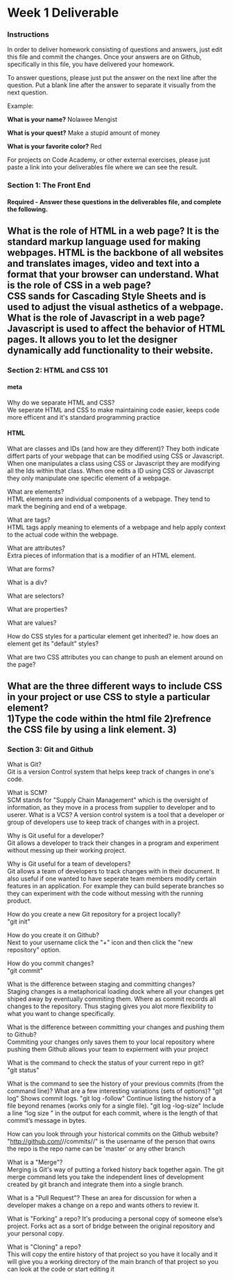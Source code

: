 # Week 1 Deliverable  

### Instructions  

In order to deliver homework consisting of questions and answers, just edit this file and commit the changes.  Once your answers are on Github, specifically in this file, you have delivered your homework.  
  
To answer questions, please just put the answer on the next line after the question.  Put a blank line after the answer to separate it visually from the next question.  

Example:  

**What is your name?**
Nolawee Mengist

**What is your quest?**
Make a stupid amount of money

**What is your favorite color?**
Red 

For projects on Code Academy, or other external exercises, please just paste a link into your deliverables file where we can see the result.  

### Section 1: The Front End
#### Required - Answer these questions in the deliverables file, and complete the following. 
What is the role of HTML in a web page? 
It is the standard markup language used for making webpages. HTML is the backbone of all websites and translates images, video and text into a format that your browser can understand. 
What is the role of CSS in a web page?  
CSS sands for Cascading Style Sheets and is used to adjust the visual asthetics of a webpage.
What is the role of Javascript in a web page?  
Javascript is used to affect the behavior of HTML pages. It allows you to let the designer dynamically add functionality to their website.
---

### Section 2: HTML and CSS 101

#### meta
Why do we separate HTML and CSS?  
We seperate HTML and CSS to make maintaining code easier, keeps code more efficent and it's standard programming practice
#### HTML
What are classes and IDs (and how are they different)?
They both indicate differt parts of your webpage that can be modified using CSS or Javascript. When one manipulates a class using CSS or Javascript they are modifying all the Ids within that class. When one edits a ID using CSS or Javascript they only manipulate one specific element of a webpage. 

What are elements?  
HTML elements are individual components of a webpage. They tend to mark the begining and end of a webpage. 

What are tags?  
HTML tags apply meaning to elements of a webpage and help apply context to the actual code within the webpage. 

What are attributes?  
Extra pieces of information that is a modifier of an HTML element. 

What are forms?  

What is a div?  

What are selectors?  

What are properties?  

What are values?  

How do CSS styles for a particular element get inherited? ie. how does an element get its "default" styles?  

What are two CSS attributes you can change to push an element around on the page?  

What are the three different ways to include CSS in your project or use CSS to style a particular element?  
1)Type the code within the html file
2)refrence the CSS file by using a link element.
3)
---
### Section 3: Git and Github  
What is Git?  
Git is a version Control system that helps keep track of changes in one's code.

What is SCM?  
SCM stands for "Supply Chain Management" which is the oversight of information, as they move in a process from supplier to developer and to userer.
What is a VCS? 
A version control system is a tool that a developer or group of developers use to keep track of changes with in a project.

Why is Git useful for a developer?  
Git allows a developer to track their changes in a program and experiment without messing up their working project.

Why is Git useful for a team of developers?  
Git allows a team of developers to track changes with in their document. It also useful if one wanted to have seperate team members modify certain features in an application. For example they can build seperate branches so they can experiment with the code without messing with the running product. 

How do you create a new Git repository for a project locally?  
"git init"

How do you create it on Github?  
Next to your username click the "+" icon and then click the "new repository" option.

How do you commit changes?  
"git commit"

What is the difference between staging and committing changes?  
Staging changes is a metaphorical loading dock where all your changes get shiped away by eventually commiting them. Where as commit records all changes to the repository. Thus staging gives you alot more flexibility to what you want to change specifically. 

What is the difference between committing your changes and pushing them to Github?  
Commiting your changes only saves them to your local repository where pushing them Github allows your team to expierment with your project

What is the command to check the status of your current repo in git?  
"git status"

What is the command to see the history of your previous commits (from the command line)?  What are a few interesting variations (sets of options)? 
"git log" Shows commit logs.
"git log -follow" Continue listing the history of a file beyond renames (works only for a single file).
"git log -log-size" Include a line “log size <number>” in the output for each commit, where <number> is the length of that commit’s message in bytes. 

How can you look through your historical commits on the Github website?  
"http://github.com/<username>/<project>/commits/<branch>/"
<username> is the username of the person that owns the repo
<project> is the repo name
<branch> can be 'master' or any other branch

What is a "Merge"?  
Merging is Git's way of putting a forked history back together again. The git merge command lets you take the independent lines of development created by git branch and integrate them into a single branch.

What is a "Pull Request"?
These an area for discussion for when a developer makes a change on a repo and wants others to review it. 

What is "Forking" a repo? 
It's producing a personal copy of someone else’s project. Forks act as a sort of bridge between the original repository and your personal copy. 

What is "Cloning" a repo?  
This will copy the entire history of that project so you have it locally and it will give you a working directory of the main branch of that project so you can look at the code or start editing it
